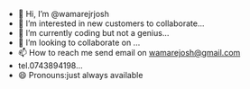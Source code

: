 - 👋 Hi, I’m @wamarejrjosh
- 👀 I’m interested in new customers to collaborate...
- 🌱 I’m currently coding but not a genius...
- 💞️ I’m looking to collaborate on ...
- 📫 How to reach me send email on wamarejosh@gmail.com
- tel.0743894198...
- 😄 Pronouns:just always available

<!---
wamarejrjosh/wamarejrjosh is a ✨ special ✨ repository because its `README.md` (this file) appears on your GitHub profile.
You can click the Preview link to take a look at your changes.
--->
